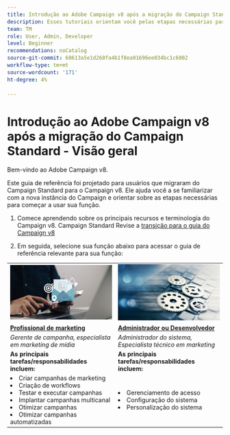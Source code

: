 ```yaml
---
title: Introdução ao Adobe Campaign v8 após a migração do Campaign Standard - Visão geral
description: Esses tutoriais orientam você pelas etapas necessárias para começar a usar o novo aplicativo do Campaign v8.
team: TM
role: User, Admin, Developer
level: Beginner
recommendations: noCatalog
source-git-commit: 60613a5e1d268fa4b1f8ea01696ee034bc1c6002
workflow-type: tm+mt
source-wordcount: '171'
ht-degree: 4%

---
```



# Introdução ao Adobe Campaign v8 após a migração do Campaign Standard - Visão geral

Bem-vindo ao Adobe Campaign v8.

Este guia de referência foi projetado para usuários que migraram do Campaign Standard para o Campaign v8. Ele ajuda você a se familiarizar com a nova instância do Campaign e orientar sobre as etapas necessárias para começar a usar sua função.

1. Comece aprendendo sobre os principais recursos e terminologia do Campaign v8. Campaign Standard Revise a [transição para o guia do Campaign v8](https://experienceleague.adobe.com/en/docs/campaign-web/v8/start/acs-migration)

2. Em seguida, selecione sua função abaixo para acessar o guia de referência relevante para sua função:

<table>
<tr>
  <td>
    <a href="get-started-for-marketers.md">
      <img alt="Gerente de campanha"src="./_assets/digital_marketing.jpeg"/>
    </a>
    <div>
  </td>
  <td>
  <a href="get-started-for-administrators-developers.md">
    <img alt="Administrador ou desenvolvedor" src="./_assets/admin.jpeg"/>
    </a>
    <div>
  </td>
  </tr>
  <tr>
    <td>
    <a href="get-started-for-marketers.md">
    <strong>Profissional de marketing</strong>
    </a>
    </td>
    <td>
      <a href="get-started-for-administrators-developers.md">
      <strong>Administrador ou Desenvolvedor</strong>
      </a>
    </td>
  </tr>
    <td>
    <em>Gerente de campanha, especialista em marketing de mídia</em>
    </td>
    <td>
      <em> Administrador do sistema, Especialista técnico em marketing</em>
    </td>
  <tr>
    <td>
    <b>As principais tarefas/responsabilidades incluem:</b>
    </td>
      <td>
    <b>As principais tarefas/responsabilidades incluem:</b>
    </td>
  </tr>
  <tr>
    <td>
      <li>Criar campanhas de marketing
      <li>Criação de workflows
      <li>Testar e executar campanhas
      <li>Implantar campanhas multicanal
      <li>Otimizar campanhas
      <li>Otimizar campanhas automatizadas
    </td>
    <td>
        <li>Gerenciamento de acesso
        <li>Configuração do sistema
        <li> Personalização do sistema
    </td>
</tr>
</table>
</div>
